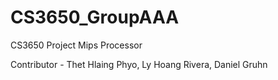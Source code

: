 # CS3650_GroupAAA

CS3650 Project Mips Processor

Contributor - Thet Hlaing Phyo, Ly Hoang Rivera, Daniel Gruhn
